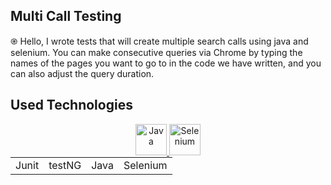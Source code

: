 ## Multi Call Testing
֎ Hello, I wrote tests that will create multiple search calls using java and selenium. You can make consecutive queries via Chrome by typing the names of the pages you want to go to in the code we have written, and you can also adjust the query duration.

## Used Technologies
<p align="center"> 
  <a href="https://www.java.com/tr/" target="_blank" rel="noreferrer"> 
  <img src="https://www.vectorlogo.zone/logos/java/java-ar21.svg" alt="Java" width="50" height="50"/> 
</a>
<a href="https://www.selenium.dev/" target="_blank" rel="noreferrer"> 
  <img src="https://github.com/gilbarbara/logos/blob/main/logos/selenium.svg" alt="Selenium" width="50" height="50"/> 
</a>       

<table align="center" style="margin: 0px auto; text-align:center;">

<tr>
  <td>Junit</td>
  <td>testNG</td>
  <td>Java</td>
  <td>Selenium</td>
</tr>
</table>
